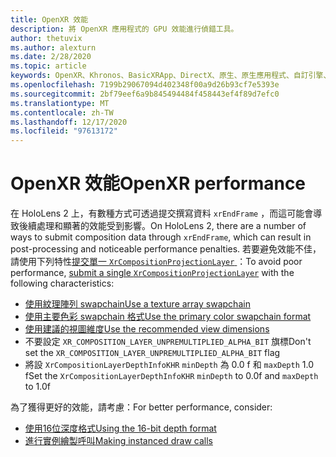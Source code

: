```yaml
---
title: OpenXR 效能
description: 將 OpenXR 應用程式的 GPU 效能進行偵錯工具。
author: thetuvix
ms.author: alexturn
ms.date: 2/28/2020
ms.topic: article
keywords: OpenXR、Khronos、BasicXRApp、DirectX、原生、原生應用程式、自訂引擎、中介軟體、效能、優化、GPU 偵錯工具、RenderDoc、PIX
ms.openlocfilehash: 7199b29067094d402348f00a9d26b93cf7e5393e
ms.sourcegitcommit: 2bf79eef6a9b845494484f458443ef4f89d7efc0
ms.translationtype: MT
ms.contentlocale: zh-TW
ms.lasthandoff: 12/17/2020
ms.locfileid: "97613172"
---
```

# <a name="openxr-performance"></a><span data-ttu-id="42026-104">OpenXR 效能</span><span class="sxs-lookup"><span data-stu-id="42026-104">OpenXR performance</span></span>

<span data-ttu-id="42026-105">在 HoloLens 2 上，有數種方式可透過提交撰寫資料 `xrEndFrame` ，而這可能會導致後續處理和顯著的效能受到影響。</span><span class="sxs-lookup"><span data-stu-id="42026-105">On HoloLens 2, there are a number of ways to submit composition data through `xrEndFrame`, which can result in post-processing and noticeable performance penalties.</span></span>
<span data-ttu-id="42026-106">若要避免效能不佳，請使用下列特性[提交單一 `XrCompositionProjectionLayer` ](openxr-best-practices.md#use-a-single-projection-layer) ：</span><span class="sxs-lookup"><span data-stu-id="42026-106">To avoid poor performance, [submit a single `XrCompositionProjectionLayer`](openxr-best-practices.md#use-a-single-projection-layer) with the following characteristics:</span></span>
* [<span data-ttu-id="42026-107">使用紋理陣列 swapchain</span><span class="sxs-lookup"><span data-stu-id="42026-107">Use a texture array swapchain</span></span>](openxr-best-practices.md#render-with-texture-array-and-vprt)
* [<span data-ttu-id="42026-108">使用主要色彩 swapchain 格式</span><span class="sxs-lookup"><span data-stu-id="42026-108">Use the primary color swapchain format</span></span>](openxr-best-practices.md#select-a-swapchain-format)
* [<span data-ttu-id="42026-109">使用建議的視圖維度</span><span class="sxs-lookup"><span data-stu-id="42026-109">Use the recommended view dimensions</span></span>](openxr-best-practices.md#render-with-recommended-rendering-parameters-and-frame-timing)
* <span data-ttu-id="42026-110">不要設定 `XR_COMPOSITION_LAYER_UNPREMULTIPLIED_ALPHA_BIT` 旗標</span><span class="sxs-lookup"><span data-stu-id="42026-110">Don't set the `XR_COMPOSITION_LAYER_UNPREMULTIPLIED_ALPHA_BIT` flag</span></span>
* <span data-ttu-id="42026-111">將設 `XrCompositionLayerDepthInfoKHR` `minDepth` 為 0.0 f 和 `maxDepth` 1.0 f</span><span class="sxs-lookup"><span data-stu-id="42026-111">Set the `XrCompositionLayerDepthInfoKHR` `minDepth` to 0.0f and `maxDepth` to 1.0f</span></span>

<span data-ttu-id="42026-112">為了獲得更好的效能，請考慮：</span><span class="sxs-lookup"><span data-stu-id="42026-112">For better performance, consider:</span></span>
* [<span data-ttu-id="42026-113">使用16位深度格式</span><span class="sxs-lookup"><span data-stu-id="42026-113">Using the 16-bit depth format</span></span>](openxr-best-practices.md#choose-a-reasonable-depth-range)
* [<span data-ttu-id="42026-114">進行實例繪製呼叫</span><span class="sxs-lookup"><span data-stu-id="42026-114">Making instanced draw calls</span></span>](openxr-best-practices.md#render-with-texture-array-and-vprt)
